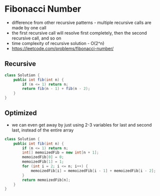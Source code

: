 # Fibonacci Number

- difference from other recursive patterns - multiple recursive calls are made by one call
- the first recursive call will resolve first completely, then the second recursive call, and so on
- time complexity of recursive solution - O(2^n)
- https://leetcode.com/problems/fibonacci-number/

## Recursive

```java
class Solution {
    public int fib(int n) {
        if (n <= 1) return n;
        return fib(n - 1) + fib(n - 2);   
    }
}
```

## Optimized

- we can even get away by just using 2-3 variables for last and second last, instead of the entire array

```java
class Solution {
    public int fib(int n) {
        if (n <= 1) return n;
        int[] memoizedFib = new int[n + 1];
        memoizedFib[0] = 0;
        memoizedFib[1] = 1;
        for (int i = 2; i <= n; i++) {
            memoizedFib[i] = memoizedFib[i - 1] + memoizedFib[i - 2];
        }
        return memoizedFib[n];
    }
}
```
